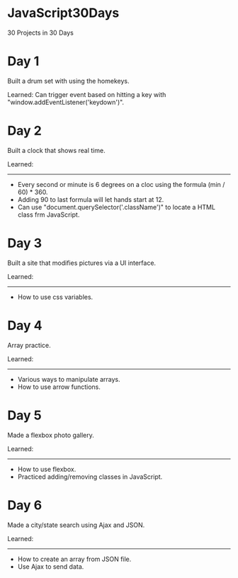 # JavaScript30Days
30 Projects in 30 Days

# Day 1
Built a drum set with using the homekeys.

Learned: Can trigger event based on hitting a key with "window.addEventListener('keydown')".

# Day 2
Built a clock that shows real time.

Learned:
_______
* Every second or minute is 6 degrees on a cloc using the formula (min / 60) * 360.
* Adding 90 to last formula will let hands start at 12.
* Can use "document.querySelector('.className')" to locate a HTML class frm JavaScript.

# Day 3
Built a site that modifies pictures via a UI interface.

Learned:
_______
* How to use css variables.

# Day 4
Array practice.

Learned:
_______
* Various ways to manipulate arrays.
* How to use arrow functions.

# Day 5
Made a flexbox photo gallery.

Learned:
_______
* How to use flexbox.
* Practiced adding/removing classes in JavaScript.

# Day 6
Made a city/state search using Ajax and JSON.

Learned:
_______
* How to create an array from JSON file.
* Use Ajax to send data.

